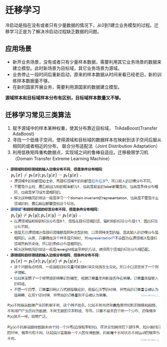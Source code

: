 # 迁移学习

冷启动是指在没有或者只有少量数据的情况下，从0到1建立业务模型的过程。迁移学习正是为了解决冷启动过程缺乏数据的问题。

## 应用场景

* 新开业务场景，没有或者只有少量样本数据，需要利用其它业务场景的数据来建立模型。此时新场景为目标域，其它业务场景为源域。
* 业务停止一段时间后重新启动，原来的样本数据从时间来看已经老旧，新的训练样本数据量不够。
* 在新的国家开展业务，需要利用源国家的数据建立模型。

**源域样本和目标域样本分布有区别，目标域样本数量又不够。**

## 迁移学习常见三类算法

1. 赋予源域中的样本某种权重，使其分布靠近目标域， TrAdaBoost\(Transfer AdaBoost\)
2. 寻找一个低维子空间，使得源域和目标域的数据样本在映射到该子空间后服从相同的或者相近的分布， 联合分布适配法（Joint Distribution Adaptation）
3. 利用低秩矩阵重构数据点，实现域之间的鲁棒自适应。迁移极限学习机（Domain Transfer Extreme Learning Machine）

![](/assets/asdfasdf231412431324234asdf.png)![](/assets/zxcvsdafdsfawerqewrsadf.png)

